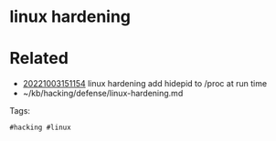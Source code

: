 # linux hardening

# Related

- [20221003151154](/zet/20221003151154/README.md) linux hardening add hidepid to /proc at run time
- ~/kb/hacking/defense/linux-hardening.md

Tags:

    #hacking #linux 
